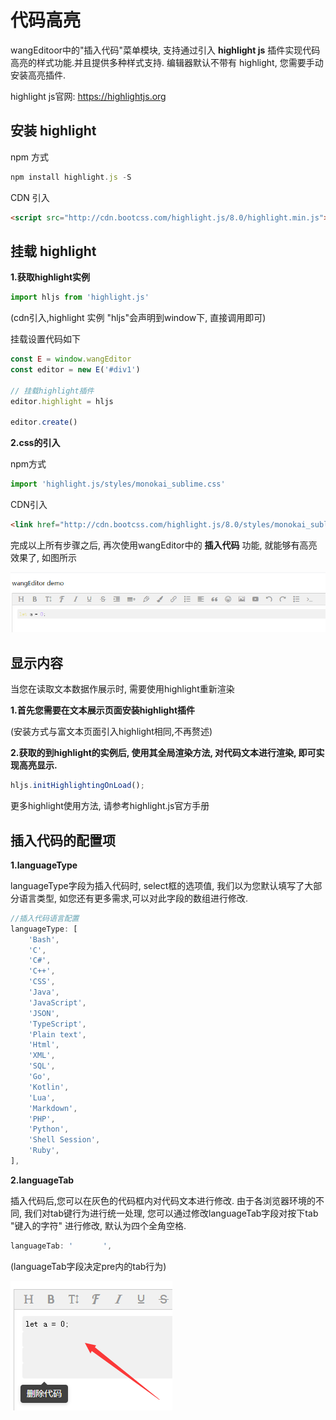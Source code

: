 # 代码高亮

wangEditoor中的"插入代码"菜单模块, 支持通过引入  **highlight js** 插件实现代码高亮的样式功能.并且提供多种样式支持. 编辑器默认不带有 highlight, 您需要手动安装高亮插件.

highlight js官网: https://highlightjs.org

## 安装 highlight

npm 方式

```javascript
npm install highlight.js -S
```

CDN 引入

```html
<script src="http://cdn.bootcss.com/highlight.js/8.0/highlight.min.js"></script>
```

## 挂载 highlight

**1.获取highlight实例**

```javascript
import hljs from 'highlight.js'
```

(cdn引入,highlight 实例 "hljs"会声明到window下, 直接调用即可)

挂载设置代码如下

```javascript
const E = window.wangEditor
const editor = new E('#div1')

// 挂载highlight插件
editor.highlight = hljs

editor.create()
```

**2.css的引入**

npm方式

```javascript
import 'highlight.js/styles/monokai_sublime.css'
```

CDN引入

```html
<link href="http://cdn.bootcss.com/highlight.js/8.0/styles/monokai_sublime.min.css" rel="stylesheet">
```

完成以上所有步骤之后, 再次使用wangEditor中的  **插入代码** 功能, 就能够有高亮效果了, 如图所示

![highlight-example](../../images/highlight-example.png)

## 显示内容

当您在读取文本数据作展示时, 需要使用highlight重新渲染

**1.首先您需要在文本展示页面安装highlight插件**

(安装方式与富文本页面引入highlight相同,不再赘述)

**2.获取的到highlight的实例后, 使用其全局渲染方法, 对代码文本进行渲染, 即可实现高亮显示.**

```javascript
hljs.initHighlightingOnLoad();
```

更多highlight使用方法, 请参考highlight.js官方手册

## 插入代码的配置项

**1.languageType** 

languageType字段为插入代码时, select框的选项值, 我们以为您默认填写了大部分语言类型, 如您还有更多需求,可以对此字段的数组进行修改. 

```javascript
//插入代码语言配置
languageType: [
    'Bash',
    'C',
    'C#',
    'C++',
    'CSS',
    'Java',
    'JavaScript',
    'JSON',
    'TypeScript',
    'Plain text',
    'Html',
    'XML',
    'SQL',
    'Go',
    'Kotlin',
    'Lua',
    'Markdown',
    'PHP',
    'Python',
    'Shell Session',
    'Ruby',
],
```

**2.languageTab** 

插入代码后,您可以在灰色的代码框内对代码文本进行修改. 由于各浏览器环境的不同, 我们对tab键行为进行统一处理, 您可以通过修改languageTab字段对按下tab "键入的字符" 进行修改, 默认为四个全角空格.

```javascript
languageTab: '　　　　',
```

(languageTab字段决定pre内的tab行为)

![code-tab-point-example](../../images/code-tab-point-example.png)

